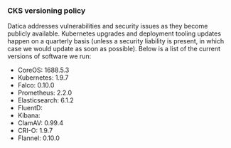 ### CKS versioning policy
Datica addresses vulnerabilities and security issues as they become publicly available. Kubernetes upgrades and deployment tooling updates happen on a quarterly basis (unless a security liability is present, in which case we would update as soon as possible). Below is a list of the current versions of software we run:

- CoreOS: 1688.5.3
- Kubernetes: 1.9.7
- Falco: 0.10.0
- Prometheus: 2.2.0
- Elasticsearch: 6.1.2
- FluentD:
- Kibana:
- ClamAV: 0.99.4
- CRI-O: 1.9.7
- Flannel: 0.10.0
